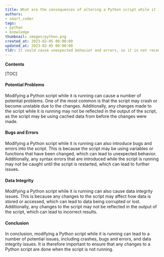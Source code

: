 ```yaml
---
title: What are the consequences of altering a Python script while it is executing?
authors:
- smart_coder
tags:
- python
- knowledge
thumbnail: images/python.png
created_at: 2023-02-05 00:00:00
updated_at: 2023-02-05 00:00:00
tldr: It could cause unexpected behavior and errors, so it is not recommended.
---
```


**Contents**

[TOC]

#### Potential Problems
Modifying a Python script while it is running can cause a number of potential problems. One of the most common is that the script may crash or become unstable due to the changes. Additionally, any changes made to the script while it is running may not be reflected in the output of the script, as the script may be using cached data from before the changes were made.

#### Bugs and Errors
Modifying a Python script while it is running can also introduce bugs and errors into the script. This is because the script may be using variables or functions that have been changed, which can lead to unexpected behavior. Additionally, any syntax errors that are introduced while the script is running may not be caught until the script is restarted, which can lead to further issues.

#### Data Integrity
Modifying a Python script while it is running can also cause data integrity issues. This is because any changes to the script may affect how data is stored or accessed, which can lead to data being corrupted or lost. Additionally, any changes to the script may not be reflected in the output of the script, which can lead to incorrect results.

#### Conclusion
In conclusion, modifying a Python script while it is running can lead to a number of potential issues, including crashes, bugs and errors, and data integrity issues. It is therefore important to ensure that any changes to a Python script are done when the script is not running.
